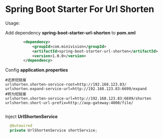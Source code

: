 # Spring Boot Starter For Url Shorten

Usage:

Add dependency **spring-boot-starter-url-shorten** to **pom.xml** 

```xml
		<dependency>
			<groupId>com.minivision</groupId>
			<artifactId>spring-boot-starter-url-shorten</artifactId>
			<version>1.0.0</version>
		</dependency>
```

Config **application.properties**

```properties
#还原短链接
urlshorten.shorten-service-root=http://192.168.123.83/
urlshorten.expand-service-url=http://192.168.123.83:6699/expand
#转为短链接
urlshorten.shorten-service-url=http://192.168.123.83:6699/shorten
urlshorten.short-url-prefix=http://aop-gateway:4000/file/
    
```

Inject **UrlShortenService**

```java
  @Autowired
  private UrlShortenService shortService;
```
